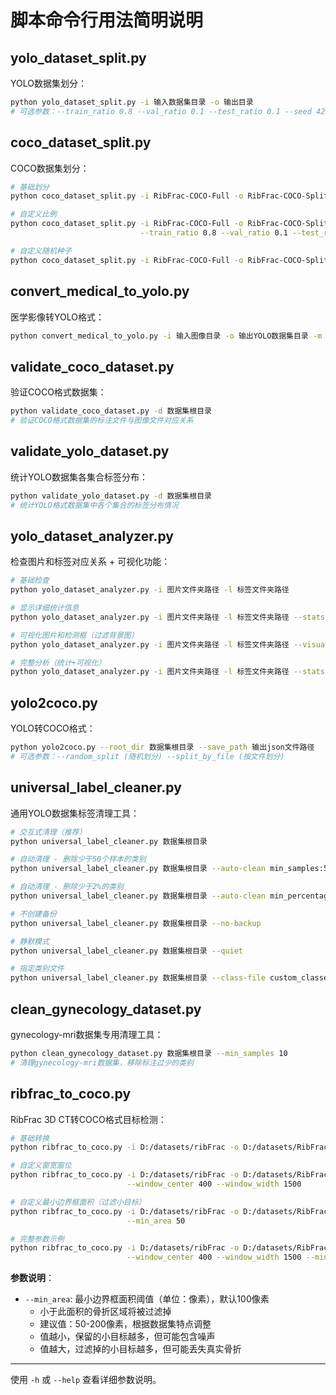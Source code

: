 # 脚本命令行用法简明说明

## yolo_dataset_split.py
YOLO数据集划分：
```bash
python yolo_dataset_split.py -i 输入数据集目录 -o 输出目录
# 可选参数：--train_ratio 0.8 --val_ratio 0.1 --test_ratio 0.1 --seed 42
```

## coco_dataset_split.py
COCO数据集划分：
```bash
# 基础划分
python coco_dataset_split.py -i RibFrac-COCO-Full -o RibFrac-COCO-Split

# 自定义比例
python coco_dataset_split.py -i RibFrac-COCO-Full -o RibFrac-COCO-Split \
                             --train_ratio 0.8 --val_ratio 0.1 --test_ratio 0.1

# 自定义随机种子
python coco_dataset_split.py -i RibFrac-COCO-Full -o RibFrac-COCO-Split --seed 42
```

## convert_medical_to_yolo.py
医学影像转YOLO格式：
```bash
python convert_medical_to_yolo.py -i 输入图像目录 -o 输出YOLO数据集目录 -m 元数据CSV文件路径
```

## validate_coco_dataset.py
验证COCO格式数据集：
```bash
python validate_coco_dataset.py -d 数据集根目录
# 验证COCO格式数据集的标注文件与图像文件对应关系
```

## validate_yolo_dataset.py
统计YOLO数据集各集合标签分布：
```bash
python validate_yolo_dataset.py -d 数据集根目录
# 统计YOLO格式数据集中各个集合的标签分布情况
```

## yolo_dataset_analyzer.py
检查图片和标签对应关系 + 可视化功能：
```bash
# 基础检查
python yolo_dataset_analyzer.py -i 图片文件夹路径 -l 标签文件夹路径

# 显示详细统计信息
python yolo_dataset_analyzer.py -i 图片文件夹路径 -l 标签文件夹路径 --stats

# 可视化图片和检测框（过滤背景图）
python yolo_dataset_analyzer.py -i 图片文件夹路径 -l 标签文件夹路径 --visualize --samples 9

# 完整分析（统计+可视化）
python yolo_dataset_analyzer.py -i 图片文件夹路径 -l 标签文件夹路径 --stats --visualize
```

## yolo2coco.py
YOLO转COCO格式：
```bash
python yolo2coco.py --root_dir 数据集根目录 --save_path 输出json文件路径
# 可选参数：--random_split (随机划分) --split_by_file (按文件划分)
```

## universal_label_cleaner.py
通用YOLO数据集标签清理工具：
```bash
# 交互式清理（推荐）
python universal_label_cleaner.py 数据集根目录

# 自动清理 - 删除少于50个样本的类别
python universal_label_cleaner.py 数据集根目录 --auto-clean min_samples:50

# 自动清理 - 删除少于2%的类别
python universal_label_cleaner.py 数据集根目录 --auto-clean min_percentage:2.0

# 不创建备份
python universal_label_cleaner.py 数据集根目录 --no-backup

# 静默模式
python universal_label_cleaner.py 数据集根目录 --quiet

# 指定类别文件
python universal_label_cleaner.py 数据集根目录 --class-file custom_classes.txt
```

## clean_gynecology_dataset.py
gynecology-mri数据集专用清理工具：
```bash
python clean_gynecology_dataset.py 数据集根目录 --min_samples 10
# 清理gynecology-mri数据集，移除标注过少的类别
```

## ribfrac_to_coco.py
RibFrac 3D CT转COCO格式目标检测：
```bash
# 基础转换
python ribfrac_to_coco.py -i D:/datasets/ribFrac -o D:/datasets/RibFrac-COCO

# 自定义窗宽窗位
python ribfrac_to_coco.py -i D:/datasets/ribFrac -o D:/datasets/RibFrac-COCO \
                          --window_center 400 --window_width 1500

# 自定义最小边界框面积（过滤小目标）
python ribfrac_to_coco.py -i D:/datasets/ribFrac -o D:/datasets/RibFrac-COCO \
                          --min_area 50

# 完整参数示例
python ribfrac_to_coco.py -i D:/datasets/ribFrac -o D:/datasets/RibFrac-COCO \
                          --window_center 400 --window_width 1500 --min_area 100
```

**参数说明**：
- `--min_area`: 最小边界框面积阈值（单位：像素），默认100像素
  - 小于此面积的骨折区域将被过滤掉
  - 建议值：50-200像素，根据数据集特点调整
  - 值越小，保留的小目标越多，但可能包含噪声
  - 值越大，过滤掉的小目标越多，但可能丢失真实骨折

---
使用 `-h` 或 `--help` 查看详细参数说明。

